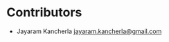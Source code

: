 # Contributors

* Jayaram Kancherla [jayaram.kancherla@gmail.com](mailto:jayaram.kancherla@gmail.com)

